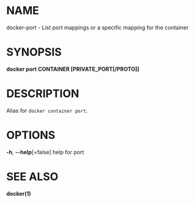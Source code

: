 # NAME

docker-port - List port mappings or a specific mapping for the container

# SYNOPSIS

**docker port CONTAINER \[PRIVATE\_PORT\[/PROTO\]\]**

# DESCRIPTION

Alias for `docker container port`.

# OPTIONS

**-h**, **--help**\[=false\] help for port

# SEE ALSO

**docker(1)**
